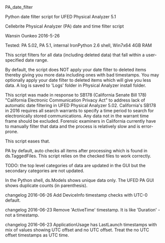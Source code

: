 PA_date_filter

Python date filter script for UFED Physical Analyzer 5.1

Cellebrite Physical Analyzer (PA) date and time filter script

Wansin Ounkeo 2016-5-26

Tested: PA 5.02, PA 5.1, internal IronPython 2.6 shell, Win7x64 4GB RAM

This script filters for all data (including deleted data) that fall within a user-specified date range.

By default, the script does NOT apply your date filter to deleted items thereby giving 
you more data including ones with bad timestamps. You may optionally apply your date filter to deleted items which will give you less data. A log is saved to 'Logs' folder in Physical Analyzer install folder.

This script was made in response to SB178 (California Senate Bill 178)
"California Electronic Communication Privacy Act" to address
lack of automatic date filtering in UFED Physical Analyzer 5.02. 
California's SB178 in 2016 requires all search warrants to
specify a time period to search for electronically stored communications.
Any data not in the warrant time frame should be excluded.
Forensic examiners in California currently have to manually filter that 
data and the process is relatively slow and is error-prone. 

This script eases that.

PA by default, auto checks all items after processing which is found in
ds.TaggedFiles. This script relies on the checked files to work correctly.

TODO: the top level categories of data are updated in the GUI but the 
secondary categories are not updated. 

In the Python shell, ds.Models shows unique data only. 
The UFED PA GUI shows duplicate counts (in parenthesis).

changelog 2016-06-26	Add DeviceInfo timestamp checks with UTC-0 default.

changelog 2016-06-23  Remove 'ActiveTime' timestamp. It is like 'Duration' - not a timestamp.

changelog 2016-06-23	ApplicationUsage has LastLaunch timestamps with mix of values showing 
                     UTC offset and no UTC offset. Treat the no UTC offset timestamps as UTC time.
